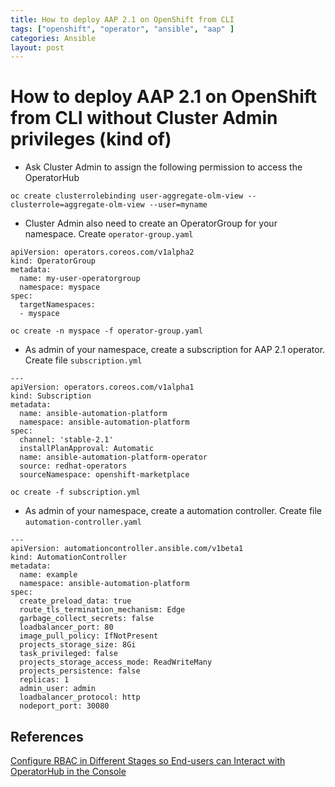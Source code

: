 ```yaml
---
title: How to deploy AAP 2.1 on OpenShift from CLI
tags: ["openshift", "operator", "ansible", "aap" ]
categories: Ansible
layout: post
---
```


# How to deploy AAP 2.1 on OpenShift from CLI without Cluster Admin privileges (kind of)

- Ask Cluster Admin to assign the following permission to access the OperatorHub
```
oc create clusterrolebinding user-aggregate-olm-view --clusterrole=aggregate-olm-view --user=myname
```

- Cluster Admin also need to create an OperatorGroup for your namespace. Create `operator-group.yaml`
```
apiVersion: operators.coreos.com/v1alpha2
kind: OperatorGroup
metadata:
  name: my-user-operatorgroup
  namespace: myspace
spec:
  targetNamespaces:
  - myspace
```

```
oc create -n myspace -f operator-group.yaml
````

- As admin of your namespace, create a subscription for AAP 2.1 operator.  Create file `subscription.yml`
```
---
apiVersion: operators.coreos.com/v1alpha1
kind: Subscription
metadata:
  name: ansible-automation-platform
  namespace: ansible-automation-platform
spec:
  channel: 'stable-2.1'
  installPlanApproval: Automatic
  name: ansible-automation-platform-operator
  source: redhat-operators
  sourceNamespace: openshift-marketplace
```
```
oc create -f subscription.yml
```

- As admin of your namespace, create a automation controller.  Create file `automation-controller.yaml`
```
---
apiVersion: automationcontroller.ansible.com/v1beta1
kind: AutomationController
metadata:
  name: example
  namespace: ansible-automation-platform
spec:
  create_preload_data: true
  route_tls_termination_mechanism: Edge
  garbage_collect_secrets: false
  loadbalancer_port: 80
  image_pull_policy: IfNotPresent
  projects_storage_size: 8Gi
  task_privileged: false
  projects_storage_access_mode: ReadWriteMany
  projects_persistence: false
  replicas: 1
  admin_user: admin
  loadbalancer_protocol: http
  nodeport_port: 30080
```

## References
[Configure RBAC in Different Stages so End-users can Interact with OperatorHub in the Console](https://access.redhat.com/articles/5182341)
